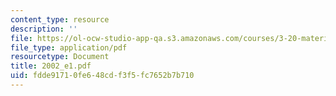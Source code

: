 ```yaml
---
content_type: resource
description: ''
file: https://ol-ocw-studio-app-qa.s3.amazonaws.com/courses/3-20-materials-at-equilibrium-sma-5111-fall-2003/fdde91710fe648cdf3f5fc7652b7b710_2002_e1.pdf
file_type: application/pdf
resourcetype: Document
title: 2002_e1.pdf
uid: fdde9171-0fe6-48cd-f3f5-fc7652b7b710
---
```

